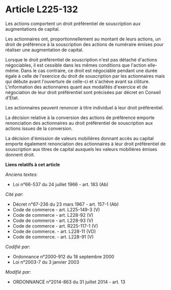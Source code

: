 # Article L225-132

Les actions comportent un droit préférentiel de souscription aux augmentations de capital.

Les actionnaires ont, proportionnellement au montant de leurs actions, un droit de préférence à la souscription des actions
de numéraire émises pour réaliser une augmentation de capital.

Lorsque le droit préférentiel de souscription n'est pas détaché d'actions négociables, il est cessible dans les mêmes
conditions que l'action elle-même. Dans le cas contraire, ce droit est négociable pendant une durée égale à celle de
l'exercice du droit de souscription par les actionnaires mais qui débute avant l'ouverture de celle-ci et s'achève avant sa
clôture. L'information des actionnaires quant aux modalités d'exercice et de négociation de leur droit préférentiel sont
précisées par décret en Conseil d'Etat.

Les actionnaires peuvent renoncer à titre individuel à leur droit préférentiel.

La décision relative à la conversion des actions de préférence emporte renonciation des actionnaires au droit préférentiel de
souscription aux actions issues de la conversion.

La décision d'émission de valeurs mobilières donnant accès au capital emporte également renonciation des actionnaires à leur
droit préférentiel de souscription aux titres de capital auxquels les valeurs mobilières émises donnent droit.

**Liens relatifs à cet article**

_Anciens textes_:

  - Loi n°66-537 du 24 juillet 1966 - art. 183 (Ab)

_Cité par_:

  - Décret n°67-236 du 23 mars 1967 - art. 157-1 (Ab)
  - Code de commerce - art. L225-149-3 (V)
  - Code de commerce - art. L228-92 (V)
  - Code de commerce - art. L228-93 (V)
  - Code de commerce - art. R225-117-1 (V)
  - Code de commerce. - art. L228-11 (VD)
  - Code de commerce. - art. L228-91 (V)

_Codifié par_:

  - Ordonnance n°2000-912 du 18 septembre 2000
  - Loi n°2003-7 du 3 janvier 2003

_Modifié par_:

  - ORDONNANCE n°2014-863 du 31 juillet 2014 - art. 13
